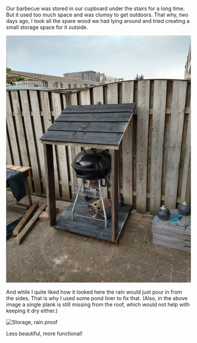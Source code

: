 Our barbecue was stored in our cupboard under the stairs for a long time. But it used too much space and was clumsy to get outdoors. That why, two days ago, I took all the spare wood we had lying around and tried creating a small storage space for it outside.

![Storage, not rain proof](./without-pond-liner.jpg)

And while I quite liked how it looked here the rain would just pour in from the sides. That is why I used some pond liner to fix that. (Also, in the above image a single plank is still missing from the roof, which would not help with keeping it dry either.)

![Storage, rain proof](./with-pond-liner.jpg)

Less beautiful, more functional!